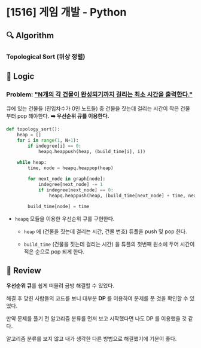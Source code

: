 # [1516] 게임 개발 - Python

## :mag: Algorithm

### Topological Sort (위상 정렬)

## :round_pushpin: Logic

### Problem: <u>"N개의 각 건물이 완성되기까지 걸리는 최소 시간을 출력한다."</u>

큐에 있는 건물들 (진입차수가 0인 노드들) 중 건물을 짓는데 걸리는 시간이 작은 건물부터 pop 해야한다. **➡️ 우선순위 큐를 이용한다.**

```python
def topology_sort():
    heap = []
    for i in range(1, N+1):
        if indegree[i] == 0:
            heapq.heappush(heap, (build_time[i], i))
    
    while heap:
        time, node = heapq.heappop(heap)

        for next_node in graph[node]:
            indegree[next_node] -= 1
            if indegree[next_node] == 0:
                heapq.heappush(heap, (build_time[next_node] + time, next_node))

        build_time[node] = time
```

- `heapq` 모듈을 이용한 우선순위 큐를 구현한다.

  - `heap` 에 (건물을 짓는데 걸리는 시간, 건물 번호) 튜플을 push 및 pop 한다.

  - `build_time` (건물을 짓는데 걸리는 시간) 을 튜플의 첫번째 원소에 두어 시간이 적은 순으로 pop 되게 한다.

## :memo: Review

**우선순위 큐**를 쉽게 떠올려 금방 해결할 수 있었다. 

해결 후 맞힌 사람들의 코드를 보니 대부분 **DP** 를 이용하여 문제를 푼 것을 확인할 수 있었다.

만약 문제를 풀기 전 알고리즘 분류를 먼저 보고 시작했다면 나도 DP 를 이용했을 것 같다.

알고리즘 분류를 보지 않고 내가 생각한 다른 방법으로 해결했기에 기분이 좋다.